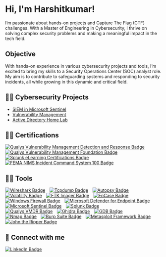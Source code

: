 <h1>Hi, I'm Harshitkumar! <br/><a href="https://github.com/harshitkumar-panwala"></a> </h1>
I’m passionate about hands-on projects and Capture The Flag (CTF) challenges. With a Master of Engineering in Cybersecurity, I thrive on solving complex security problems and making a meaningful impact in the tech field.

<h2>Objective</h2>
With hands-on experience in various cybersecurity projects and tools, I’m excited to bring my skills to a Security Operations Center (SOC) analyst role. My aim is to contribute to safeguarding systems and responding to security incidents, all while growing in this dynamic and critical field.

<h2>👨‍💻 Cybersecurity Projects</h2>

  - [SIEM in Microsoft Sentinel](https://github.com/harshitkumar-panwala/SIEM-in-Microsoft-Sentinel)
  - [Vulnerability Management](https://github.com/harshitkumar-panwala/Vulnerability-Management)
  - [Active Directory Home Lab](https://github.com/harshitkumar-panwala/Active-Directory-Home-Lab)

<h2>👨‍💻 Certifications</h2>

<!-- Qualys Vulnerability Management Detection and Response -->
<a href="https://github.com/harshitkumar-panwala/Certifications/blob/main/Qualys%20Vulnerability%20Management%20Detection%20and%20Response%20-%20Diploma.pdf" target="_blank">
  <img src="https://img.shields.io/badge/-Qualys_Vulnerability_Management_Detection_and_Response-0e5c6e?&style=for-the-badge&logo=qualys&logoColor=white" alt="Qualys Vulnerability Management Detection and Response Badge" />
</a>
<br>

<!-- Qualys Vulnerability Management Foundation -->
<a href="https://github.com/harshitkumar-panwala/Certifications/blob/main/Qualys%20Vulnerability%20Management%20-%20Foundation%20-%20Diploma.pdf" target="_blank">
  <img src="https://img.shields.io/badge/-Qualys_Vulnerability_Management_Foundation-0e5c6e?&style=for-the-badge&logo=qualys&logoColor=white" alt="Qualys Vulnerability Management Foundation Badge" />
</a>
<br>

<!-- Splunk (eLearning Certifications) -->
<a href="https://github.com/harshitkumar-panwala/Certifications/blob/main/Splunk%20(eLearning)%20Certifications.pdf" target="_blank">
  <img src="https://img.shields.io/badge/-Splunk_eLearning_Certifications-0078d4?&style=for-the-badge&logo=splunk&logoColor=white" alt="Splunk eLearning Certifications Badge" />
</a>
<br>

<!-- FEMA - NIMS Incident Command System - 100 -->
<a href="https://github.com/harshitkumar-panwala/Certifications/blob/main/FEMA%20-%20NIMS%20-%20ICS-100_Certificate.pdf" target="_blank">
  <img src="https://img.shields.io/badge/-FEMA_NIMS_Incident_Command_System_100-005a9c?&style=for-the-badge&logo=fema&logoColor=white" alt="FEMA NIMS Incident Command System 100 Badge" />
</a>
<br>

<h2>👨‍💻 Tools</h2>

<!-- Line 1 -->
<a href="https://www.wireshark.org/" target="_blank" style="display: inline-block; margin-right: 10px;">
  <img src="https://img.shields.io/badge/Wireshark-2c3e50?&style=for-the-badge&logo=wireshark&logoColor=white" alt="Wireshark Badge" />
</a>

<a href="https://www.tcpdump.org/" target="_blank" style="display: inline-block; margin-right: 10px;">
  <img src="https://img.shields.io/badge/Tcpdump-000000?&style=for-the-badge&logo=tcpdump&logoColor=white" alt="Tcpdump Badge" />
</a>

<a href="https://www.sleuthkit.org/autopsy/" target="_blank" style="display: inline-block; margin-right: 10px;">
  <img src="https://img.shields.io/badge/Autopsy-8e44ad?&style=for-the-badge&logo=autopsy&logoColor=white" alt="Autopsy Badge" />
</a>

<a href="https://volatilityfoundation.org/" target="_blank" style="display: inline-block; margin-right: 10px;">
  <img src="https://img.shields.io/badge/Volatility-00aaff?&style=for-the-badge&logo=volatility&logoColor=white" alt="Volatility Badge" />
</a>

<a href="https://accessdata.com/product-download/ftk-imager" target="_blank" style="display: inline-block; margin-right: 10px;">
  <img src="https://img.shields.io/badge/FTK_Imager-3498db?&style=for-the-badge&logo=ftk&logoColor=white" alt="FTK Imager Badge" />
</a>

<a href="https://www.guidancesoftware.com/encase-forensic" target="_blank" style="display: inline-block; margin-right: 10px;">
  <img src="https://img.shields.io/badge/EnCase-003d7a?&style=for-the-badge&logo=encase&logoColor=white" alt="EnCase Badge" />
</a>
<br> <!-- Line break -->
<!-- Line 2 -->
<a href="https://learn.microsoft.com/en-us/windows/security/threat-protection/windows-firewall/windows-firewall-with-advanced-security" target="_blank" style="display: inline-block; margin-right: 10px;">
  <img src="https://img.shields.io/badge/Windows_Firewall-ff5722?&style=for-the-badge&logo=microsoft&logoColor=white" alt="Windows Firewall Badge" />
</a>

<a href="https://www.microsoft.com/en-us/security/business/endpoint-security/microsoft-defender-endpoint" target="_blank" style="display: inline-block; margin-right: 10px;">
  <img src="https://img.shields.io/badge/Microsoft_Defender_for_Endpoint-28a745?&style=for-the-badge&logo=microsoft&logoColor=white" alt="Microsoft Defender for Endpoint Badge" />
</a>

<a href="https://learn.microsoft.com/en-us/azure/sentinel/" target="_blank" style="display: inline-block; margin-right: 10px;">
  <img src="https://img.shields.io/badge/Microsoft_Sentinel-9c27b0?&style=for-the-badge&logo=microsoft&logoColor=white" alt="Microsoft Sentinel Badge" />
</a>

<a href="https://www.splunk.com/" target="_blank" style="display: inline-block;">
  <img src="https://img.shields.io/badge/Splunk-00bcd4?&style=for-the-badge&logo=splunk&logoColor=white" alt="Splunk Badge" />
</a>
<br> <!-- Line break -->
<!-- Line 3 -->
<a href="https://www.qualys.com/vmdr/" target="_blank" style="display: inline-block; margin-right: 10px;">
  <img src="https://img.shields.io/badge/Qualys_VMDR-004b49?&style=for-the-badge&logo=qualys&logoColor=white" alt="Qualys VMDR Badge" />
</a>

<a href="https://ghidra-sre.org/" target="_blank" style="display: inline-block; margin-right: 10px;">
  <img src="https://img.shields.io/badge/Ghidra-009688?&style=for-the-badge&logo=ghidra&logoColor=white" alt="Ghidra Badge" />
</a>

<a href="https://www.gnu.org/software/gdb/" target="_blank" style="display: inline-block; margin-right: 10px;">
  <img src="https://img.shields.io/badge/GDB-000000?&style=for-the-badge&logo=gdb&logoColor=white" alt="GDB Badge" />
</a>

<a href="https://nmap.org/" target="_blank" style="display: inline-block; margin-right: 10px;">
  <img src="https://img.shields.io/badge/Nmap-4caf50?&style=for-the-badge&logo=nmap&logoColor=white" alt="Nmap Badge" />
</a>

<a href="https://portswigger.net/burp" target="_blank" style="display: inline-block; margin-right: 10px;">
  <img src="https://img.shields.io/badge/Burp_Suite-3f51b5?&style=for-the-badge&logo=burp&logoColor=white" alt="Burp Suite Badge" />
</a>

<a href="https://www.metasploit.com/" target="_blank" style="display: inline-block; margin-right: 10px;">
  <img src="https://img.shields.io/badge/Metasploit_Framework-009688?&style=for-the-badge&logo=metasploit&logoColor=white" alt="Metasploit Framework Badge" />
</a>

<a href="https://www.openwall.com/john/" target="_blank" style="display: inline-block;">
  <img src="https://img.shields.io/badge/John_the_Ripper-ff5722?&style=for-the-badge&logo=john&logoColor=white" alt="John the Ripper Badge" />
</a>



<h2> 🤳 Connect with me</h2>

<a href="https://www.linkedin.com/in/harshitkumar-panwala" target="_blank">
  <img src="https://img.shields.io/badge/-LinkedIn-0072b1?&style=for-the-badge&logo=linkedin&logoColor=white" alt="LinkedIn Badge" />
</a>

<!--
**harshitkumar-panwala/harshitkumar-panwala** is a ✨ _special_ ✨ repository because its README.md (this file) appears on your GitHub profile.

Here are some ideas to get you started:

- 🔭 I’m currently working on ...
- 🌱 I’m currently learning ...
- 👯 I’m looking to collaborate on ...
- 🤔 I’m looking for help with ...
- 💬 Ask me about ...
- 📫 How to reach me: ...
- 😄 Pronouns: ...
- ⚡ Fun fact: ...
-->
